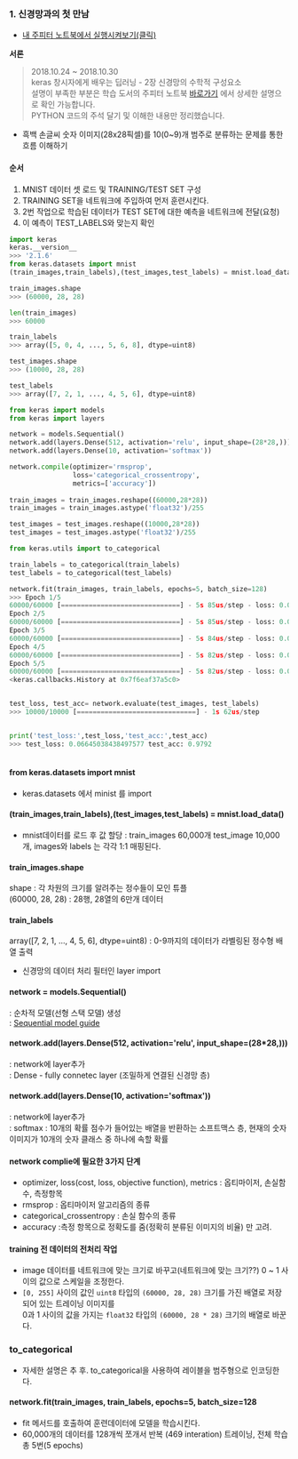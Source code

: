 ### 1. 신경망과의 첫 만남
- [내 주피터 노트북에서 실행시켜보기(클릭)](https://colab.research.google.com/github/eunji12/Python-Machine-Learning-Study/blob/master/3_%EC%8B%A0%EA%B2%BD%EB%A7%9D%EC%9D%98_%EC%88%98%ED%95%99%EC%A0%81_%EA%B5%AC%EC%84%B1_%EC%9A%94%EC%86%8C_1.ipynb)


**서론**
> 2018.10.24 ~ 2018.10.30  
> keras 창시자에게 배우는 딥러닝 - 2장 신경망의 수학적 구성요소   
> 설명이 부족한 부분은 학습 도서의 주피터 노트북 [바로가기](https://github.com/rickiepark/deep-learning-with-python-notebooks) 에서 상세한 설명으로 확인 가능합니다.      
> PYTHON 코드의 주석 달기 및 이해한 내용만 정리했습니다.

* 흑백 손글씨 숫자 이미지(28x28픽셀)를 10(0~9)개 범주로 분류하는 문제를 통한 흐름 이해하기

#### 순서
1. MNIST 데이터 셋 로드 및 TRAINING/TEST SET 구성      
2. TRAINING SET을 네트워크에 주입하여 먼저 훈련시킨다. 
3. 2번 작업으로 학습된 데이터가 TEST SET에 대한 예측을 네트워크에 전달(요청)
4. 이 예측이 TEST_LABELS와 맞는지 확인


``` python
import keras
keras.__version__
>>> '2.1.6'
from keras.datasets import mnist
(train_images,train_labels),(test_images,test_labels) = mnist.load_data()

train_images.shape
>>> (60000, 28, 28)

len(train_images)
>>> 60000

train_labels
>>> array([5, 0, 4, ..., 5, 6, 8], dtype=uint8)

test_images.shape
>>> (10000, 28, 28)

test_labels
>>> array([7, 2, 1, ..., 4, 5, 6], dtype=uint8)

from keras import models
from keras import layers

network = models.Sequential()
network.add(layers.Dense(512, activation='relu', input_shape=(28*28,)))
network.add(layers.Dense(10, activation='softmax'))

network.compile(optimizer='rmsprop',
                loss='categorical_crossentropy',
                metrics=['accuracy'])
                
train_images = train_images.reshape((60000,28*28))
train_images = train_images.astype('float32')/255

test_images = test_images.reshape((10000,28*28))
test_images = test_images.astype('float32')/255

from keras.utils import to_categorical

train_labels = to_categorical(train_labels)
test_labels = to_categorical(test_labels)

network.fit(train_images, train_labels, epochs=5, batch_size=128)
>>> Epoch 1/5
60000/60000 [==============================] - 5s 85us/step - loss: 0.0290 - acc: 0.9915
Epoch 2/5
60000/60000 [==============================] - 5s 85us/step - loss: 0.0222 - acc: 0.9935
Epoch 3/5
60000/60000 [==============================] - 5s 84us/step - loss: 0.0171 - acc: 0.9953
Epoch 4/5
60000/60000 [==============================] - 5s 82us/step - loss: 0.0131 - acc: 0.9963
Epoch 5/5
60000/60000 [==============================] - 5s 82us/step - loss: 0.0103 - acc: 0.9967
<keras.callbacks.History at 0x7f6eaf37a5c0>


test_loss, test_acc= network.evaluate(test_images, test_labels)
>>> 10000/10000 [==============================] - 1s 62us/step


print('test_loss:',test_loss,'test_acc:',test_acc)
>>> test_loss: 0.06645038438497577 test_acc: 0.9792
                
```
#### from keras.datasets import mnist   
- keras.datasets 에서 minist 를 import    

#### (train_images,train_labels),(test_images,test_labels) = mnist.load_data()   
- mnist데이터를 로드 후 값 할당 : train_images 60,000개 test_image 10,000개, images와 labels 는 각각 1:1 매핑된다.   

#### train_images.shape 
shape : 각 차원의 크기를 알려주는 정수들이 모인 튜플   
(60000, 28, 28) : 28행, 28열의 6만개 데이터  

#### train_labels
array([7, 2, 1, ..., 4, 5, 6], dtype=uint8) : 0-9까지의 데이터가 라벨링된 정수형 배열 출력

- 신경망의 데이터 처리 필터인 layer import


#### network = models.Sequential()
: 순차적 모델(선형 스택 모델) 생성   
: [Sequential model guide](https://keras.io/getting-started/sequential-model-guide/)
#### network.add(layers.Dense(512, activation='relu', input_shape=(28*28,)))
: network에 layer추가   
: Dense - fully connetec layer (조밀하게 연결된 신경망 층)
#### network.add(layers.Dense(10, activation='softmax'))
: network에 layer추가   
: softmax : 10개의 확률 점수가 들어있는 배열을 반환하는 소프트맥스 층, 현재의 숫자 이미지가 10개의 숫자 클래스 중 하나에 속할 확률


#### network complie에 필요한 3가지 단계
- optimizer, loss(cost, loss, objective function), metrics : 옵티마이저, 손실함수, 측정항목
- rmsprop : 옵티마이저 알고리즘의 종류 
- categorical_crossentropy : 손실 함수의 종류
- accuracy :측정 항목으로 정확도를 줌(정확히 분류된 이미지의 비율) 만 고려.

#### training 전 데이터의 전처리 작업
- image 데이터를 네트워크에 맞는 크기로 바꾸고(네트워크에 맞는 크기??)   0 ~ 1 사이의 값으로 스케일을 조정한다.
-   `[0, 255]` 사이의 값인 `uint8` 타입의 `(60000, 28, 28)` 크기를 가진 배열로 저장되어 있는 트레이닝 이미지를    
0과 1 사이의 값을 가지는 `float32` 타입의 `(60000, 28 * 28)` 크기의 배열로 바꾼다.

### to_categorical
- 자세한 설명은 추 후. to_categorical을 사용하여 레이블을 범주형으로 인코딩한다.

#### network.fit(train_images, train_labels, epochs=5, batch_size=128
- fit 메서드를 호출하여 훈련데이터에 모델을 학습시킨다.
- 60,000개의 데이터를 128개씩 쪼개서 반복 (469 interation) 트레이닝, 전체 학습 총 5번(5 epochs)
